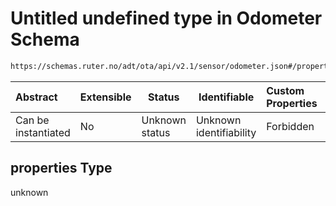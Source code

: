# Untitled undefined type in Odometer Schema

```txt
https://schemas.ruter.no/adt/ota/api/v2.1/sensor/odometer.json#/properties
```




| Abstract            | Extensible | Status         | Identifiable            | Custom Properties | Additional Properties | Access Restrictions | Defined In                                                                  |
| :------------------ | ---------- | -------------- | ----------------------- | :---------------- | --------------------- | ------------------- | --------------------------------------------------------------------------- |
| Can be instantiated | No         | Unknown status | Unknown identifiability | Forbidden         | Allowed               | none                | [odometer.json\*](../../schema/sensor/odometer.json "open original schema") |

## properties Type

unknown
